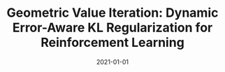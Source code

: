 ---
title: "Geometric Value Iteration: Dynamic Error-Aware KL Regularization for Reinforcement Learning"
collection: publications
permalink: /publication/2021-01-01-Cautious-Actor-Critic
date: 2021-01-01
venue: 'ACML'  
paperurl: 'https://arxiv.org/abs/2107.07659'  
---